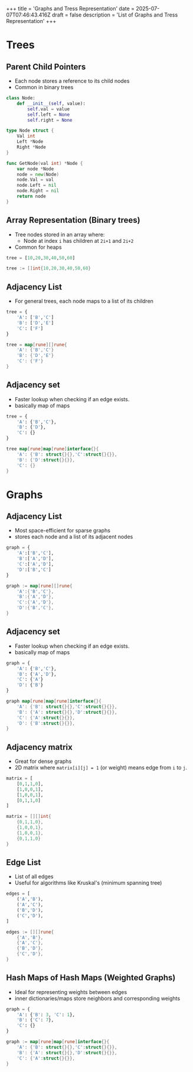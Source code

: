 +++
title = 'Graphs and Tress Representation'
date = 2025-07-07T07:46:43.416Z
draft = false
description = 'List of Graphs and Tress Representation'
+++

# Trees

## Parent Child Pointers

- Each node stores a reference to its child nodes
- Common in binary trees

```python
class Node:
    def __init__(self, value):
        self.val = value
        self.left = None
        self.right = None
```

```go
type Node struct {
    Val int
    Left *Node
    Right *Node
}

func GetNode(val int) *Node {
    var node *Node
    node = new(Node)
    node.Val = val
    node.Left = nil
    node.Right = nil
    return node
}
```

## Array Representation (Binary trees)

- Tree nodes stored in an array where:
  - Node at index `i` has children at `2i+1` and `2i+2`
- Common for heaps

```python
tree = [10,20,30,40,50,60]
```

```go
tree := []int{10,20,30,40,50,60}
```

## Adjacency List

- For general trees, each node maps to a list of its children

```python
tree = {
    'A': ['B','C']
    'B': ['D','E']
    'C': ['F']
}
```

```go
tree = map[rune][]rune{
    'A': {'B','C'}
    'B': {'D','E'}
    'C': {'F'}
}
```

## Adjacency set

- Faster lookup when checking if an edge exists.
- basically map of maps

```python
tree = {
    'A': {'B','C'},
    'B': {'D'},
    'C': {}
}
```

```go
tree map[rune]map[rune]interface{}{
	'A': {'B': struct{}{},'C':struct{}{}},
    'B': {'D':struct{}{}},
    'C': {}
}
```

# Graphs

## Adjacency List

- Most space-efficient for sparse graphs
- stores each node and a list of its adjacent nodes

```python
graph = {
    'A':['B','C'],
    'B':['A','D'],
    'C':['A','D'],
    'D':['B','C']
}
```

```go
graph := map[rune][]rune{
    'A':{'B','C'},
    'B':{'A','D'},
    'C':{'A','D'},
    'D':{'B','C'},
}
```

## Adjacency set

- Faster lookup when checking if an edge exists.
- basically map of maps

```python
graph = {
    'A': {'B','C'},
    'B': {'A','D'},
    'C': {'A'}
    'D': {'B'}
}
```

```go
graph map[rune]map[rune]interface{}{
	'A': {'B': struct{}{},'C':struct{}{}},
    'B': {'A': struct{}{},'D':struct{}{}},
    'C': {'A':struct{}{}},
    'D': {'B':struct{}{}},
}
```

## Adjacency matrix

- Great for dense graphs
- 2D matrix where `matrix[i][j] = 1` (or weight) means edge from `i` to `j`.

```python
matrix = [
    [0,1,1,0],
    [1,0,0,1],
    [1,0,0,1],
    [0,1,1,0]
]
```

```go
matrix = [][]int{
    {0,1,1,0},
    {1,0,0,1},
    {1,0,0,1},
    {0,1,1,0}
}
```

## Edge List

- List of all edges
- Useful for algorithms like Kruskal's (minimum spanning tree)

```python
edges = [
    ('A','B'),
    ('A','C'),
    ('B','D'),
    ('C','D'),
]
```

```go
edges := [][]rune{
    {'A','B'},
    {'A','C'},
    {'B','D'},
    {'C','D'},
}
```

## Hash Maps of Hash Maps (Weighted Graphs)

- Ideal for representing weights between edges
- inner dictionaries/maps store neighbors and corresponding weights

```python
graph = {
    'A': {'B': 3, 'C': 1},
    'B': {'C': 7},
    'C': {}
}
```

```go
graph := map[rune]map[rune]interface{}{
	'A': {'B': struct{}{},'C':struct{}{}},
    'B': {'A': struct{}{},'D':struct{}{}},
    'C': {'A':struct{}{}},
}
```